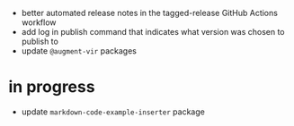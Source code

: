 -   better automated release notes in the tagged-release GitHub Actions workflow
-   add log in publish command that indicates what version was chosen to publish to
-   update `@augment-vir` packages

# in progress

-   update `markdown-code-example-inserter` package

